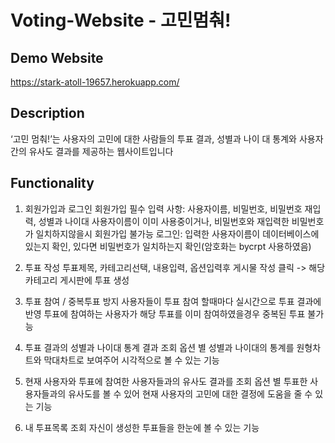 # Voting-Website - 고민멈춰!

## Demo Website
https://stark-atoll-19657.herokuapp.com/

## Description
‘고민 멈춰!’는 사용자의 고민에 대한 사람들의 투표 결과, 성별과 나이 대 통계와 사용자 간의 유사도 결과를 제공하는 웹사이트입니다


## Functionality
1. 회원가입과 로그인
회원가입 필수 입력 사항: 사용자이름, 비밀번호, 비밀번호 재입력, 성별과 나이대
사용자이름이 이미 사용중이거나, 비밀번호와 재입력한 비밀번호가 일치하지않을시 회원가입 불가능
로그인: 입력한 사용자이름이 데이터베이스에 있는지 확인, 있다면 비밀번호가 일치하는지 확인(암호화는 bycrpt 사용하였음)

2. 투표 작성
투표제목, 카테고리선택, 내용입력, 옵션입력후 게시물 작성 클릭 -> 해당 카테고리 게시판에 투표 생성

3. 투표 참여 / 중복투표 방지
사용자들이 투표 참여 할때마다 실시간으로 투표 결과에 반영
투표에 참여하는 사용자가 해당 투표를 이미 참여하였을경우 중복된 투표 불가능

4. 투표 결과의 성별과 나이대 통계 결과 조회
옵션 별 성별과 나이대의 통계를 원형차트와 막대차트로 보여주어 시각적으로 볼 수 있는 기능

5. 현재 사용자와 투표에 참여한 사용자들과의 유사도 결과를 조회
옵션 별 투표한 사용자들과의 유사도를 볼 수 있어 현재 사용자의 고민에 대한 결정에 도움을 줄 수 있는 기능

6. 내 투표목록 조회
자신이 생성한 투표들을 한눈에 볼 수 있는 기능

